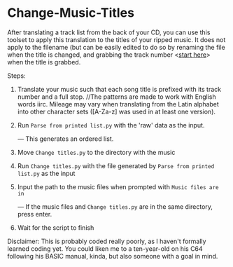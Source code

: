 # Change-Music-Titles
After translating a track list from the back of your CD, you can use this toolset to apply this translation to the titles of your ripped music. It does not apply to the filename (but can be easily edited to do so by renaming the file when the title is changed, and grabbing the track number <[start here](https://mutagen.readthedocs.io/en/latest/api/id3.html#mutagen.easyid3.EasyID3)> when the title is grabbed.

Steps:
1. Translate your music such that each song title is prefixed with its track number and a full stop. //The patterns are made to work with English words iirc. Mileage may vary when translating from the Latin alphabet into other character sets ([A-Za-z] was used in at least one version).
2. Run `Parse from printed list.py` with the 'raw' data as the input.

   — This generates an ordered list.
4. Move `Change titles.py` to the directory with the music
5. Run `Change titles.py` with the file generated by `Parse from printed list.py` as the input
6. Input the path to the music files when prompted with `Music files are in `

   — If the music files and `Change titles.py` are in the same directory, press enter.
7. Wait for the script to finish

Disclaimer:
This is probably coded really poorly, as I haven't formally learned coding yet. You could liken me to a ten-year-old on his C64 following his BASIC manual, kinda, but also someone with a goal in mind.
